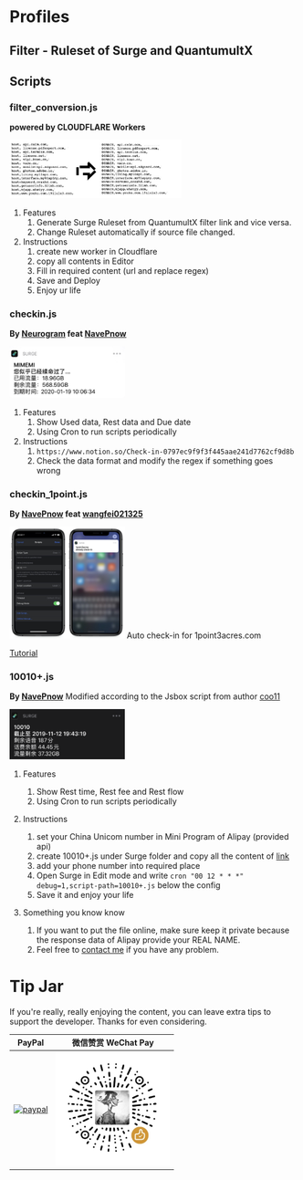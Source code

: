 # Profiles

## Filter - Ruleset of Surge and QuantumultX

## Scripts

### filter_conversion.js
**powered by CLOUDFLARE Workers**

<img src="https://raw.githubusercontent.com/NavePnow/blog_photo/master/process.jpeg" height="60%" width="60%">

1. Features
    1. Generate Surge Ruleset from QuantumultX filter link and vice versa.
    2. Change Ruleset automatically if source file changed.
2. Instructions
    1. create new worker in Cloudflare 
    2. copy all contents in Editor
    3. Fill in required content (url and replace regex)
    4. Save and Deploy
    5. Enjoy ur life
   
### checkin.js
**By [Neurogram](https://github.com/Neurogram-R) feat [NavePnow](https://github.com/NavePnow)**

<img src="https://raw.githubusercontent.com/NavePnow/blog_photo/master/IMAGE 2019-11-12 19:57:53.jpg" height="40%" width="40%">

1. Features
   1. Show Used data, Rest data and Due date
   2. Using Cron to run scripts periodically
2. Instructions
   1. `https://www.notion.so/Check-in-0797ec9f9f3f445aae241d7762cf9d8b`
   2. Check the data format and modify the regex if something goes wrong

### checkin_1point.js
**By [NavePnow](https://github.com/NavePnow) feat [wangfei021325](https://t.me/wangfei021325)**

<img src="https://raw.githubusercontent.com/NavePnow/blog_photo/master/IMAGE 2019-11-12 19:58:49.jpg" height="40%" width="40%">
Auto check-in for 1point3acres.com

[Tutorial](https://nave.work/2019/11/07/%E4%B8%80%E4%BA%A9%E4%B8%89%E5%88%86%E5%9C%B0%E8%87%AA%E5%8A%A8%E7%AD%BE%E5%88%B0%E8%84%9A%E6%9C%AC/#check-in-for-surge)

### 10010+.js
**By [NavePnow](https://github.com/NavePnow)**
Modified according to the Jsbox script from author [coo11](https://t.me/coo11) 

<img src="https://raw.githubusercontent.com/NavePnow/blog_photo/master/IMG_0666.PNG" height="40%" width="40%">

1. Features
   1. Show Rest time, Rest fee and Rest flow
   2. Using Cron to run scripts periodically
2. Instructions
   1. set your China Unicom number in Mini Program of Alipay (provided api)
   2. create 10010+.js under Surge folder and copy all the content of [link](https://raw.githubusercontent.com/NavePnow/Profiles/master/Scripts/10010%2B.js)
   3. add your phone number into required place
   4. Open Surge in Edit mode and write `cron "00 12 * * *" debug=1,script-path=10010+.js` below the config
   5. Save it and enjoy your life
    
3. Something you know know
    1. If you want to put the file online, make sure keep it private because the response data of Alipay provide your REAL NAME.
    2. Feel free to [contact me](https://t.me/Leped_Bot) if you have any problem.


# Tip Jar
If you're really, really enjoying the content, you can leave extra tips to support the developer. Thanks for even considering.

| PayPal                                                                                                                                                                       | 微信赞赏 WeChat Pay                                                                                                    |
| ---------------------------------------------------------------------------------------------------------------------------------------------------------------------------- | ------------------------------------------------------------------- |
| [![paypal](https://www.paypalobjects.com/en_US/i/btn/btn_donateCC_LG.gif)](https://www.paypal.com/cgi-bin/webscr?cmd=_donations&business=DSZJCN4ZUEW74&currency_code=USD&source=url) | <img src="https://raw.githubusercontent.com/NavePnow/blog_photo/master/1234.JPG" width="200">

